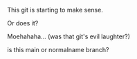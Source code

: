 This git is starting to make sense.

Or does it?

Moehahaha... (was that git's evil laughter?)
 
is this main or normalname branch?
